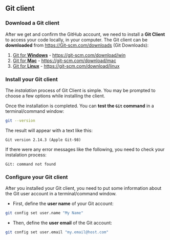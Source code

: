 
## Git client 


### Download a Git client

After we get and confirm the GitHub account, we need to install a **Git Client** to access your code locally, in your computer. The Git client can be **downloaded** from https://Git-scm.com/downloads (Git Downloads):

1. [Git for **Windows**](https://git-scm.com/download/win) - https://git-scm.com/download/win
2. [Git for **Mac**](https://git-scm.com/download/mac) - https://git-scm.com/download/mac
3. [Git for **Linux**](https://git-scm.com/download/linux) - https://git-scm.com/download/linux

### Install your Git client 

The *instalation* process of Git Client is simple. You may be prompted to choose a few options while installing the client.

Once the installation is completed. You can **test the `Git` command** in a terminal/command window:

```bash
git --version 
```

The result will appear with a text like this:

```
Git version 2.14.3 (Apple Git-98)
```   
   
If there were any error messages like the following, you need to check your instalation process:
    
```
Git: command not found
```
    
### Configure your Git client

After you installed your Git client, you need to put some information about the Git user account in a terminal/command window. 

* First, define the **user name** of your Git account:

```bash
git config set user.name "My Name"
```

* Then, define the **user email** of the Git account:

```bash
git config set user.email "my.email@host.com" 
```











